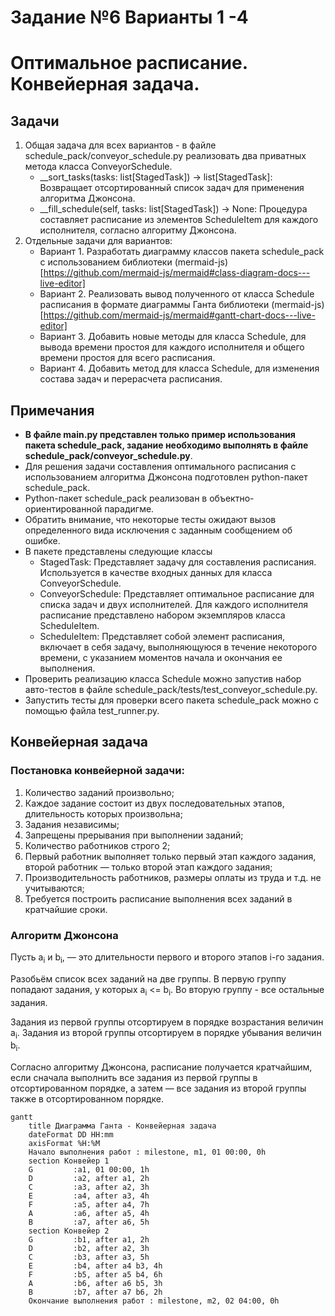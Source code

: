 # Задание №6 Варианты 1 -4
# Оптимальное расписание. Конвейерная задача.
## Задачи  
1. Общая задача для всех вариантов - в файле schedule_pack/conveyor_schedule.py реализовать два приватных метода класса ConveyorSchedule.
    - __sort_tasks(tasks: list[StagedTask]) -> list[StagedTask]: Возвращает отсортированный список задач для применения алгоритма Джонсона.
    - __fill_schedule(self, tasks: list[StagedTask]) -> None: Процедура составляет расписание из элементов ScheduleItem для каждого исполнителя, согласно алгоритму Джонсона.
2. Отдельные задачи для вариантов:
    - Вариант 1. Разработать диаграмму классов пакета schedule_pack с использованием библиотеки (mermaid-js)[https://github.com/mermaid-js/mermaid#class-diagram-docs---live-editor]
    - Вариант 2. Реализовать вывод полученного от класса Schedule расписания в формате диаграммы Ганта библиотеки (mermaid-js)[https://github.com/mermaid-js/mermaid#gantt-chart-docs---live-editor]
    - Вариант 3. Добавить новые методы для класса Schedule, для вывода времени простоя для каждого исполнителя и общего времени простоя для всего расписания.
    - Вариант 4. Добавить метод для класса Schedule, для изменения состава задач и перерасчета расписания.

## Примечания 
- **В файле main.py представлен только пример использования пакета schedule_pack, задание необходимо выполнять в файле schedule_pack/conveyor_schedule.py**.
- Для решения задачи составления оптимального расписания с использованием алгоритма Джонсона подготовлен python-пакет schedule_pack.
- Python-пакет schedule_pack реализован в объектно-ориентированной парадигме.
- Обратить внимание, что некоторые тесты ожидают вызов определенного вида исключения с заданным сообщением об ошибке.
- В пакете представлены следующие классы
    * StagedTask: Представляет задачу для составления расписания. Используется в качестве входных данных для класса ConveyorSchedule.
    * ConveyorSchedule: Представляет оптимальное расписание для списка задач и двух исполнителей. Для каждого исполнителя расписание представлено набором экземпляров класса ScheduleItem.
    * ScheduleItem: Представляет собой элемент расписания, включает в себя задачу, выполняющуюся в течение некоторого времени, с указанием моментов начала и окончания ее выполнения.
- Проверить реализацию класса Schedule можно запустив набор авто-тестов в файле schedule_pack/tests/test_conveyor_schedule.py.
- Запустить тесты для проверки всего пакета schedule_pack можно с помощью файла test_runner.py.

## Конвейерная задача
### Постановка конвейерной задачи:
1. Количество заданий произвольно;
2. Каждое задание состоит из двух последовательных этапов, длительность которых произвольна;
3. Задания независимы;
4. Запрещены прерывания при выполнении заданий;
5. Количество работников строго 2;
6. Первый работник выполняет только первый этап каждого задания, второй работник — только второй этап каждого задания;
7. Производительность работников, размеры оплаты из труда и т.д. не учитываются;
8. Требуется построить расписание выполнения всех заданий в кратчайшие сроки.

### Алгоритм Джонсона
Пусть а<sub>i</sub> и b<sub>i</sub>, — это длительности первого и второго 
этапов i-го задания. 

Разобьём список всех заданий на две группы. В первую группу попадают задания, у которых а<sub>i</sub> <= b<sub>i</sub>. Во вторую группу - все остальные задания. 

Задания из первой группы отсортируем в порядке возрастания величин а<sub>i</sub>. Задания из второй группы отсортируем в порядке убывания величин b<sub>i</sub>.

Согласно алгоритму Джонсона, расписание получается кратчайшим, если сначала выполнить все задания из первой группы в отсортированном порядке, а затем — все задания из второй группы также в отсортированном порядке.

```mermaid
gantt
    title Диаграмма Ганта - Конвейерная задача
    dateFormat DD HH:mm    
    axisFormat %H:%M
    Начало выполнения работ : milestone, m1, 01 00:00, 0h
    section Конвейер 1
    G         :a1, 01 00:00, 1h
    D         :a2, after a1, 2h
    C         :a3, after a2, 3h
    E         :a4, after a3, 4h
    F         :a5, after a4, 7h
    A         :a6, after a5, 4h
    B         :a7, after a6, 5h
    section Конвейер 2
    G         :b1, after a1, 2h
    D         :b2, after a2, 3h
    C         :b3, after a3, 5h
    E         :b4, after a4 b3, 4h
    F         :b5, after a5 b4, 6h
    A         :b6, after a6 b5, 3h
    B         :b7, after a7 b6, 2h
    Окончание выполнения работ : milestone, m2, 02 04:00, 0h
```
